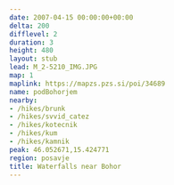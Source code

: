 ```yaml
---
date: 2007-04-15 00:00:00+00:00
delta: 200
difflevel: 2
duration: 3
height: 480
layout: stub
lead: M_2-5210_IMG.JPG
map: 1
maplink: https://mapzs.pzs.si/poi/34689
name: podBohorjem
nearby:
- /hikes/brunk
- /hikes/svvid_catez
- /hikes/kotecnik
- /hikes/kum
- /hikes/kamnik
peak: 46.052671,15.424771
region: posavje
title: Waterfalls near Bohor
---
```

